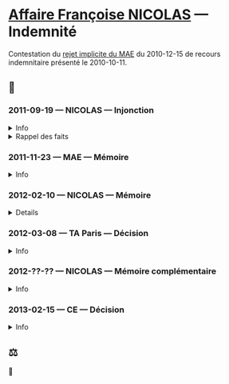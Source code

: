 # [Affaire Françoise NICOLAS](fn.md) — Indemnité

Contestation du [rejet implicite du MAE](faits.md#indemnrejet) du 2010-12-15 de recours indemnitaire présenté le 2010-10-11.

## 📜

### 2011-09-19 — NICOLAS — Injonction

<details>
  <summary>Info</summary>
  
* [dossier](../pieces/identifiant/37ad7308)
</details>

<details>
  <summary><a id="faits"><a>Rappel des faits</summary>
  
Madame NICOLAS fonctionnaire du MAE a intégré la sous-direction de la circulation des étrangers à Nantes le 2000-11-15 en qualité de secrétaire administrative centrale stagiaire.

Affectée au bureau des affaires juridiques et notamment chargée du suivi des dossiers contentieux, de la rédaction des mémoires en défense, Madame NICOLAS a été titularisée dans ses fonctions en 2001.

Les documents sur sa manière de servir font état d'appréciations positives de sa hiérarchie et des ses capacités à évoluer vers des responsabilités de plus haut niveau.

Au 1er juillet 2008, Madame NICOLAS a été affecté, en sa qualité de personnel diplomatique, à l'ambassade de France à Cotonou (Bénin) afin d'y exercer les fonctions de vice-consul, plus précisement, elle avait en charge la gestion et l'administration des demandes de stages, de bourses, des missions, des invitations et l'organisation d'examens.

À compter du 1er septembre 2009, date correspondant à la nomination de son nouveau chef de service, M. Patrice LEROY, Madame NICOLAS a été confrontée à des difficultés récurrentes dans l'exercice de ses fonctions, son supérieur hiérarchique formulant sans cesse des reproches totalement infondés à son encontre.

En outre, un grave incident a éclaté entre la requérente et Madame APLOGAN exerçant les fonctions d'employée sur la base d'un contrat local à l'ambassade de France à Cotonou.

En effet, le 14 janvier 2010, Madame NICOLAS a été violemment agressée par cette dernière d'abord verbalement puis physiquement, en conséquence de quoi un arrêt de travail de 8 jours lui a été prescript, suivi d'une prolongation de 10 jours.

Après son retour à Rennes, elle a également été prise en charge par SOS médecin puis par le CHU de Ponchaillou et a subi un arrêt de travail jusqu'au 2010-03-08.

Face aux enjeux diplomatiques, Madame NICOLAS a été totalemennt abandonée par sa hiérarchie qui l'a même acusée à tort d'être l'auteur de cette agression, étant menacée d'arrestation au Bénin, le ministère à décidé son rappel à Paris dès le 2010-01-22 avant de l'affecter sur un poste en métropole.

En conséquence, par un courrier du 2010-10-11, Madame NICOLAS a par l'intermédiaire de son Conseil adressé au ministère des affaires étrangères une demande indemnitaire préalable afin d'obtenir réparation de ses dommages.

Le MAE n'a pas cru bon y répondre.

Dans le cadre de la présente instance, Madame NICOLAS exerce donc un recours de plein contentieux à l'encontre de cette décision implicite.
</details>

### 2011-11-23 — MAE — Mémoire

<details>
  <summary>Info</summary>
  
* dossier 🚧
</details>

### 2012-02-10 — NICOLAS — Mémoire

<details>
  <summary>Info</summary>
  
* [dossier](../pieces/identifiant/4e3f1aaf)
</details>

### 2012-03-08 — TA Paris — Décision

<details>
  <summary>Info</summary>
  
* [dossier](../pieces/identifiant/4f282064)
</details>

### 2012-??-?? — NICOLAS — Mémoire complémentaire

<details>
  <summary>Info</summary>
  
🚧 La date
* [dossier](../pieces/identifiant/5579e302)
</details>

### 2013-02-15 — CE — Décision

<details>
  <summary>Info</summary>
  
* [dossier](../pieces/identifiant/fde986c)
</details>

## ⚖️
🚧
